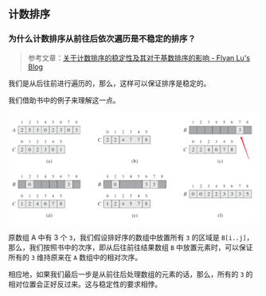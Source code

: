 ## 计数排序

### 为什么计数排序从前往后依次遍历是不稳定的排序？

> 参考文章：[关于计数排序的稳定性及其对于基数排序的影响 - Flyan Lu's Blog](https://fanlumaster.github.io/2021/04/22/%E5%85%B3%E4%BA%8E%E8%AE%A1%E6%95%B0%E6%8E%92%E5%BA%8F%E7%9A%84%E7%A8%B3%E5%AE%9A%E6%80%A7%E5%8F%8A%E5%85%B6%E5%AF%B9%E4%BA%8E%E5%9F%BA%E6%95%B0%E6%8E%92%E5%BA%8F%E7%9A%84%E5%BD%B1%E5%93%8D/)

我们是从后往前进行遍历的，那么，这样可以保证排序是稳定的。

我们借助书中的例子来理解这一点。

![](asset/Pasted%20image%2020231205195142.png)

原数组 A 中有 3 个 `3`，我们假设排好序的数组中放置所有 `3` 的区域是 `B[i..j]`，那么，我们按照书中的次序，即从后往前往结果数组 `B` 中放置元素时，可以保证所有的 `3` 维持原来在 `A` 数组中的相对次序。

相应地，如果我们最后一步是从前往后处理数组的元素的话，那么，所有的 `3` 的相对位置会正好反过来。这与稳定性的要求相悖。